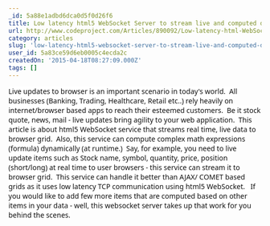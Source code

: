 ```yaml
---
_id: 5a88e1adbd6dca0d5f0d26f6
title: Low latency html5 WebSocket Server to stream live and computed data to web browser grid
url: http://www.codeproject.com/Articles/890092/Low-latency-html-WebSocket-Server-to-stream-live-a
category: articles
slug: 'low-latency-html5-websocket-server-to-stream-live-and-computed-data-to-web-browser-grid'
user_id: 5a83ce59d6eb0005c4ecda2c
createdOn: '2015-04-18T08:27:09.000Z'
tags: []
---
```


<span style="font: 14px/normal 'Segoe UI', Arial, sans-serif;color: #111111;text-indent: 0px;letter-spacing: normal;float: none;background-color: #ffffff">Live updates to browser is an important scenario in today's world.  All businesses (Banking, Trading, Healthcare, Retail etc..) rely heavily on internet/browser based apps to reach their esteemed customers.  Be it stock quote, news, mail - live updates bring agility to your web application.  This article is about html5 WebSocket service that streams real time, live data to browser grid.  Also, this service can compute complex math expressions (formula) dynamically (at runtime.)  Say, for example, you need to live update items such as Stock name, symbol, quantity, price, position (short/long) at real time to user browsers - this service can stream it to browser grid.  This service can handle it better than AJAX/ COMET based grids as it uses low latency TCP communication using html5 WebSocket.   If you would like to add few more items that are computed based on other items in your data - well, this websocket server takes up that work for you behind the scenes.</span>
